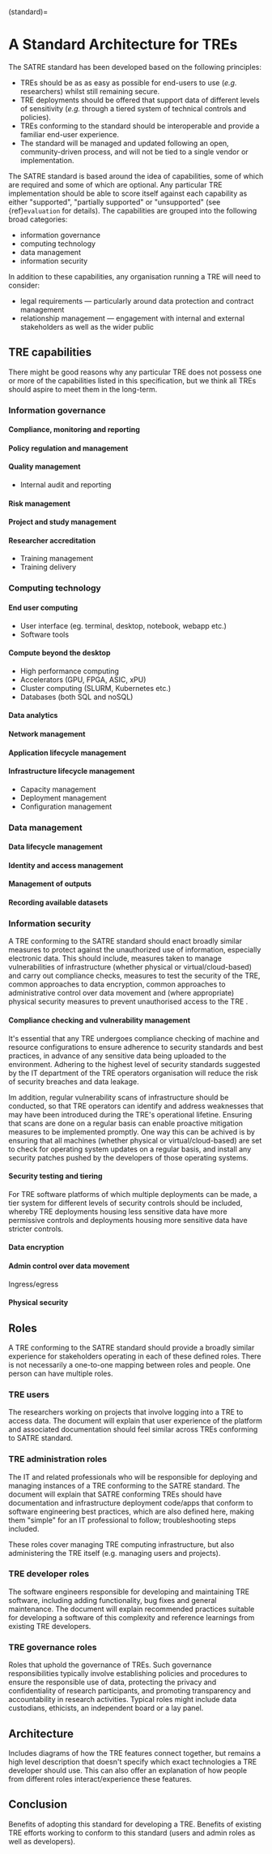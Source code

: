 (standard)=

# A Standard Architecture for TREs

<!-- What this document intends to do (and what it doesn't), the level of detail we aim for contrasted with other technical standards -->

The SATRE standard has been developed based on the following principles:

- TREs should be as as easy as possible for end-users to use (_e.g._ researchers) whilst still remaining secure.
- TRE deployments should be offered that support data of different levels of sensitivity (_e.g._ through a tiered system of technical controls and policies).
- TREs conforming to the standard should be interoperable and provide a familiar end-user experience.
- The standard will be managed and updated following an open, community-driven process, and will not be tied to a single vendor or implementation.

The SATRE standard is based around the idea of capabilities, some of which are required and some of which are optional.
Any particular TRE implementation should be able to score itself against each capability as either "supported", "partially supported" or "unsupported" (see {ref}`evaluation` for details).
The capabilities are grouped into the following broad categories:

- information governance
- computing technology
- data management
- information security

In addition to these capabilities, any organisation running a TRE will need to consider:

- legal requirements — particularly around data protection and contract management
- relationship management — engagement with internal and external stakeholders as well as the wider public

<!-- ## Required TRE features

> Crowdsourced list of functionality from TRE developers survey that were considered the most important/ <u>essential components in order to define a software as a TRE</u>. Each of these should be described in prose and where appropriate examples of these features present in existing TRE implementations provided. Where features vary across existing TREs this should be highlighted. -->

<!-- ### Feature A
### Feature B
## Optional TRE features

Also crowdsourced from the survey, but this time all the features that were considered less important and/or are not needed in order to simply define something as a TRE (for example this might include something like HPC-connectability).

### Feature X
### Feature Y -->

## TRE capabilities

There might be good reasons why any particular TRE does not possess one or more of the capabilities listed in this specification, but we think all TREs should aspire to meet them in the long-term.

### Information governance

#### Compliance, monitoring and reporting

#### Policy regulation and management

#### Quality management

- Internal audit and reporting

#### Risk management

#### Project and study management

#### Researcher accreditation

- Training management
- Training delivery

### Computing technology

#### End user computing

- User interface (eg. terminal, desktop, notebook, webapp etc.)
- Software tools

#### Compute beyond the desktop

- High performance computing
- Accelerators (GPU, FPGA, ASIC, xPU)
- Cluster computing (SLURM, Kubernetes etc.)
- Databases (both SQL and noSQL)

#### Data analytics

#### Network management

#### Application lifecycle management

#### Infrastructure lifecycle management

- Capacity management
- Deployment management
- Configuration management

### Data management

#### Data lifecycle management

#### Identity and access management

#### Management of outputs

#### Recording available datasets

### Information security

A TRE conforming to the SATRE standard should enact broadly similar measures to protect against the unauthorized use of information, especially electronic data. This should include, measures taken to manage vulnerabilities of infrastructure (whether physical or virtual/cloud-based) and carry out compliance checks, measures to test the security of the TRE, common approaches to data encryption, common approaches to administrative control over data movement and (where appropriate) physical security measures to prevent unauthorised access to the TRE .

#### Compliance checking and vulnerability management

It's essential that any TRE undergoes compliance checking of machine and resource configurations to ensure adherence to security standards and best practices, in advance of any sensitive data being uploaded to the environment. Adhering to the highest level of security standards suggested by the IT department of the TRE operators organisation will reduce the risk of security breaches and data leakage. 

Im addition, regular vulnerability scans of infrastructure should be conducted, so that TRE operators can identify and address weaknesses that may have been introduced during the TRE's operational lifetine. Ensuring that scans are done on a regular basis can enable proactive mitigation measures to be implemented promptly. One way this can be achived is by ensuring that all machines (whether physical or virtual/cloud-based) are set to check for operating system updates on a regular basis, and install any security patches pushed by the developers of those operating systems.

#### Security testing and tiering

For TRE software platforms of which multiple deployments can be made, a tier system for different levels of security controls should be included, whereby TRE deployments housing less sensitive data have more permissive controls and deployments housing more sensitive data have stricter controls.

#### Data encryption

#### Admin control over data movement

Ingress/egress

#### Physical security

<!-- #### Availability management -->
<!-- JR: not sure what this means -->

## Roles

A TRE conforming to the SATRE standard should provide a broadly similar experience for stakeholders operating in each of these defined roles.
There is not necessarily a one-to-one mapping between roles and people.
One person can have multiple roles.

### TRE users

The researchers working on projects that involve logging into a TRE to access data.
The document will explain that user experience of the platform and associated documentation should feel similar across TREs conforming to SATRE standard.

### TRE administration roles

The IT and related professionals who will be responsible for deploying and managing instances of a TRE conforming to the SATRE standard.
The document will explain that SATRE conforming TREs should have documentation and infrastructure deployment code/apps that conform to software engineering best practices, which are also defined here, making them "simple" for an IT professional to follow; troubleshooting steps included.

These roles cover managing TRE computing infrastructure, but also administering the TRE itself (e.g. managing users and projects).

### TRE developer roles

The software engineers responsible for developing and maintaining TRE software, including adding functionality, bug fixes and general maintenance.
The document will explain recommended practices suitable for developing a software of this complexity and reference learnings from existing TRE developers.

### TRE governance roles

Roles that uphold the governance of TREs.
Such governance responsibilities typically involve establishing policies and procedures to ensure the responsible use of data, protecting the privacy and confidentiality of research participants, and promoting transparency and accountability in research activities.
Typical roles might include data custodians, ethicists, an independent board or a lay panel.

## Architecture

Includes diagrams of how the TRE features connect together, but remains a high level description that doesn't specify which exact technologies a TRE developer should use.
This can also offer an explanation of how people from different roles interact/experience these features.

## Conclusion

Benefits of adopting this standard for developing a TRE. 
Benefits of existing TRE efforts working to conform to this standard (users and admin roles as well as developers).
